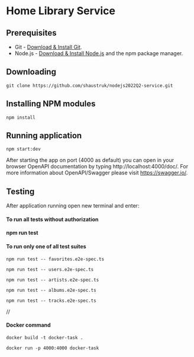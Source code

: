 # Home Library Service

## Prerequisites

- Git - [Download & Install Git](https://git-scm.com/downloads).
- Node.js - [Download & Install Node.js](https://nodejs.org/en/download/) and the npm package manager.

## Downloading

```
git clone https://github.com/shaustruk/nodejs2022Q2-service.git
```

## Installing NPM modules

```
npm install
```

## Running application

```
npm start:dev
```

After starting the app on port (4000 as default) you can open
in your browser OpenAPI documentation by typing http://localhost:4000/doc/.
For more information about OpenAPI/Swagger please visit https://swagger.io/.

## Testing

After application running open new terminal and enter:

#### To run all tests without authorization

#### npm run test

#### To run only one of all test suites

```
npm run test -- favorites.e2e-spec.ts
```

```
npm run test -- users.e2e-spec.ts
```

```
npm run test -- artists.e2e-spec.ts
```

```
npm run test -- albums.e2e-spec.ts
```

```
npm run test -- tracks.e2e-spec.ts
```

//

#### Docker command

```
docker build -t docker-task .
```

```
docker run -p 4000:4000 docker-task
```
